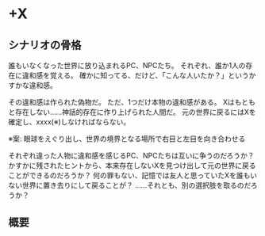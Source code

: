 # +X

## シナリオの骨格

誰もいなくなった世界に放り込まれるPC、NPCたち。
それぞれ、誰か1人の存在に違和感を覚える。
確かに知ってる、だけど、「こんな人いたか？」というかすかな違和感。

その違和感は作られた偽物だ。
ただ、1つだけ本物の違和感がある。
Xはもともと存在しない……神話的存在に作り上げられた人間だ。
元の世界に戻るにはXを確定し、xxxx(※)しなければならない。

※案: 眼球をえぐり出し、世界の境界となる場所で右目と左目を向き合わせる

それぞれ違った人物に違和感を感じるPC、NPCたちは互いに争うのだろうか？
かすかに残されたヒントから、本来存在しないXを見つけ出して元の世界に戻ることができるのだろうか？
何の罪もない、記憶では友人と思っていたXを誰もいない世界に置き去りにして戻ることが？
……それとも、別の選択肢を取るのだろうか？

## 概要
